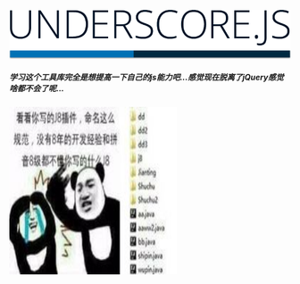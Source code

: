 ![](/assets/underscore.png)

##### 学习这个工具库完全是想提高一下自己的js能力吧...感觉现在脱离了jQuery感觉啥都不会了呢...

<img src="/assets/666.jpg" width='300' height='300px' >




